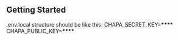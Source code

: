 ## Getting Started
.env.local structure should be like this:
CHAPA_SECRET_KEY=******\*\*\*\*******
CHAPA_PUBLIC_KEY=****\*\*\*\*****
